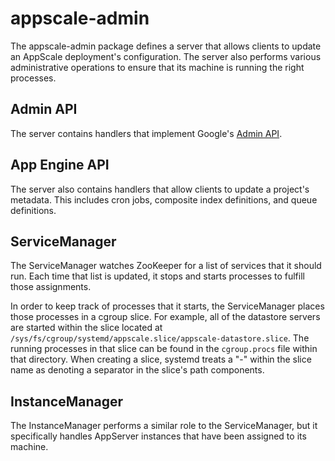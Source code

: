appscale-admin
==============

The appscale-admin package defines a server that allows clients to update an
AppScale deployment's configuration. The server also performs various
administrative operations to ensure that its machine is running the right
processes.

Admin API
---------
The server contains handlers that implement Google's [Admin API](
https://cloud.google.com/appengine/docs/admin-api/).

App Engine API
--------------
The server also contains handlers that allow clients to update a project's
metadata. This includes cron jobs, composite index definitions, and queue
definitions.

ServiceManager
--------------
The ServiceManager watches ZooKeeper for a list of services that it should run.
Each time that list is updated, it stops and starts processes to fulfill those
assignments.

In order to keep track of processes that it starts, the ServiceManager places
those processes in a cgroup slice. For example, all of the datastore servers
are started within the slice located at
`/sys/fs/cgroup/systemd/appscale.slice/appscale-datastore.slice`. The running
processes in that slice can be found in the `cgroup.procs` file within that
directory. When creating a slice, systemd treats a "-" within the slice name
as denoting a separator in the slice's path components.

InstanceManager
---------------
The InstanceManager performs a similar role to the ServiceManager, but it
specifically handles AppServer instances that have been assigned to its
machine.
